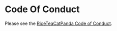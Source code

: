 # Code Of Conduct

Please see the [RiceTeaCatPanda Code of Conduct](https://riceteacatpanda.wtf/code-of-conduct/).
